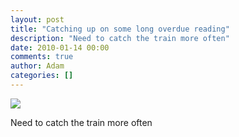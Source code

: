 ```yaml
---
layout: post
title: "Catching up on some long overdue reading"
description: "Need to catch the train more often"
date: 2010-01-14 00:00
comments: true
author: Adam
categories: []
---
```


<img src="/images/catching-up-on-some-long-overdue-reading/2010-01-14_16.10.33.jpg">
</p><p>Need to catch the train more often
